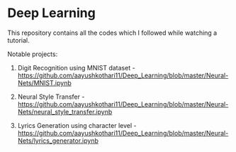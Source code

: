 # Deep Learning
This repository contains all the codes which I followed while watching a tutorial.

Notable projects:

1. Digit Recognition using MNIST dataset - https://github.com/aayushkothari11/Deep_Learning/blob/master/Neural-Nets/MNIST.ipynb


2. Neural Style Transfer - https://github.com/aayushkothari11/Deep_Learning/blob/master/Neural-Nets/neural_style_transfer.ipynb


3. Lyrics Generation using character level - https://github.com/aayushkothari11/Deep_Learning/blob/master/Neural-Nets/lyrics_generator.ipynb

